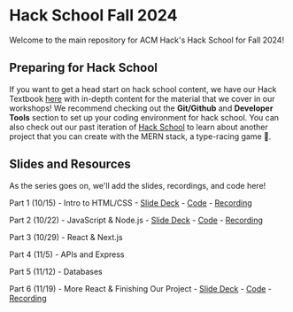 # Hack School Fall 2024

Welcome to the main repository for ACM Hack's Hack School for Fall 2024!

## Preparing for Hack School

If you want to get a head start on hack school content, we have our Hack Textbook [here](https://hack.acmucsd.com/hack-school) with in-depth content for the material that we cover in our workshops! We recommend checking out the **Git/Github** and **Developer Tools** section to set up your coding environment for hack school. You can also check out our past iteration of [Hack School](https://acmurl.com/hackschool-fa23) to learn about another project that you can create with the MERN stack, a type-racing game 🚗. 

## Slides and Resources

As the series goes on, we'll add the slides, recordings, and code here!

Part 1 (10/15) - Intro to HTML/CSS - [Slide Deck](https://acmurl.com/hackschoolfa24-1) - [Code](https://github.com/acmucsd/hackschool-fa24/tree/part1) - [Recording](https://acmurl.com/hackschoolfa24-1-video)

Part 2 (10/22) - JavaScript & Node.js - [Slide Deck](https://acmurl.com/hackschoolfa24-2) - [Code](https://github.com/acmucsd/hackschool-fa24/tree/part2) - [Recording](https://acmurl.com/hackschoolfa24-2-video)

Part 3 (10/29) - React & Next.js

Part 4 (11/5) - APIs and Express

Part 5 (11/12) - Databases

Part 6 (11/19) - More React & Finishing Our Project - [Slide Deck](https://acmurl.com/hackschoolfa24-6) - [Code](https://github.com/acmucsd/hackschool-fa24/tree/part6) - [Recording](https://acmurl.com/hackschoolfa24-6-video)

